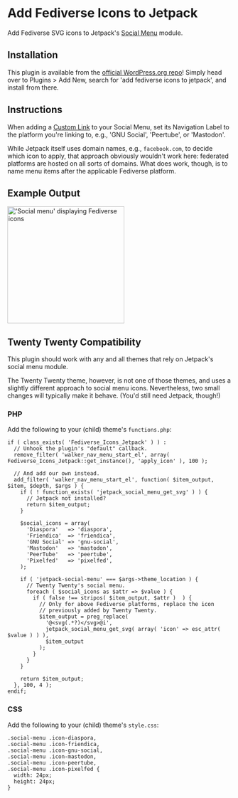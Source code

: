 # Add Fediverse Icons to Jetpack
Add Fediverse SVG icons to Jetpack's [Social Menu](https://jetpack.com/support/social-menu/) module.

## Installation
This plugin is available from the [official WordPress.org repo](https://wordpress.org/plugins/add-fediverse-icons-to-jetpack/)! Simply head over to Plugins > Add New, search for 'add fediverse icons to jetpack', and install from there.

## Instructions
When adding a [Custom Link](https://codex.wordpress.org/Appearance_Menus_Screen#Custom_Links) to your Social Menu, set its Navigation Label to the platform you're linking to, e.g., 'GNU Social', 'Peertube', or 'Mastodon'.
 
While Jetpack itself uses domain names, e.g., `facebook.com`, to decide which icon to apply, that approach obviously wouldn't work here: federated platforms are hosted on all sorts of domains. What does work, though, is to name menu items after the applicable Fediverse platform.

## Example Output
<img alt="'Social menu' displaying Fediverse icons" src="https://janboddez.tech/uploads/2019/01/fediverse_icons.png" width="263" />

## Twenty Twenty Compatibility
This plugin should work with any and all themes that rely on Jetpack's social menu module.

The Twenty Twenty theme, however, is not one of those themes, and uses a slightly different approach to social menu icons. Nevertheless, two small changes will typically make it behave. (You'd still need Jetpack, though!)

### PHP
Add the following to your (child) theme's `functions.php`:
```
if ( class_exists( 'Fediverse_Icons_Jetpack' ) ) :
  // Unhook the plugin's "default" callback.
  remove_filter( 'walker_nav_menu_start_el', array( Fediverse_Icons_Jetpack::get_instance(), 'apply_icon' ), 100 );

  // And add our own instead.
  add_filter( 'walker_nav_menu_start_el', function( $item_output, $item, $depth, $args ) {
    if ( ! function_exists( 'jetpack_social_menu_get_svg' ) ) {
      // Jetpack not installed?
      return $item_output;
    }

    $social_icons = array(
      'Diaspora'   => 'diaspora',
      'Friendica'  => 'friendica',
      'GNU Social' => 'gnu-social',
      'Mastodon'   => 'mastodon',
      'PeerTube'   => 'peertube',
      'Pixelfed'   => 'pixelfed',
    );

    if ( 'jetpack-social-menu' === $args->theme_location ) {
      // Twenty Twenty's social menu.
      foreach ( $social_icons as $attr => $value ) {
        if ( false !== stripos( $item_output, $attr )  ) {
          // Only for above Fediverse platforms, replace the icon
          // previously added by Twenty Twenty.
          $item_output = preg_replace(
            '@<svg(.*?)</svg>@i',
            jetpack_social_menu_get_svg( array( 'icon' => esc_attr( $value ) ) ),
            $item_output
          );
        }
      }
    }

    return $item_output;
  }, 100, 4 );
endif;
```

### CSS
Add the following to your (child) theme's `style.css`:
```
.social-menu .icon-diaspora,
.social-menu .icon-friendica,
.social-menu .icon-gnu-social,
.social-menu .icon-mastodon,
.social-menu .icon-peertube,
.social-menu .icon-pixelfed {
  width: 24px;
  height: 24px;
}
```
